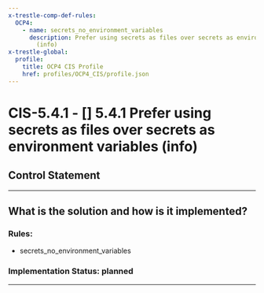 ```yaml
---
x-trestle-comp-def-rules:
  OCP4:
    - name: secrets_no_environment_variables
      description: Prefer using secrets as files over secrets as environment variables
        (info)
x-trestle-global:
  profile:
    title: OCP4 CIS Profile
    href: profiles/OCP4_CIS/profile.json
---
```


# CIS-5.4.1 - \[\] 5.4.1 Prefer using secrets as files over secrets as environment variables (info)

## Control Statement

______________________________________________________________________

## What is the solution and how is it implemented?

<!-- For implementation status enter one of: implemented, partial, planned, alternative, not-applicable -->

<!-- Note that the list of rules under ### Rules: is read-only and changes will not be captured after assembly to JSON -->

<!-- Add control implementation description here for control: CIS-5.4.1 -->

### Rules:

  - secrets_no_environment_variables

### Implementation Status: planned

______________________________________________________________________
